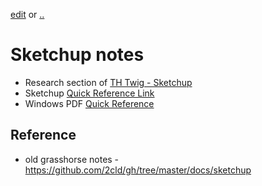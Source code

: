 [edit](https://github.com/2cld/th-twig/edit/main/docs/sketchup/README.md) or [..](../)
# Sketchup notes

- Research section of [TH Twig - Sketchup](https://docs.google.com/document/d/1iuSeyWp9mn6esoWuKk33yqj58-SIGhBNeSpn8dhLxso/edit?pli=1&tab=t.bfzj9bvc03lh)
- Sketchup [Quick Reference Link](https://help.sketchup.com/en/quick-reference-cards)
- Windows PDF [Quick Reference](./HC-QRC2025-en-SU-Windows.pdf)

## Reference
- old grasshorse notes - https://github.com/2cld/gh/tree/master/docs/sketchup

